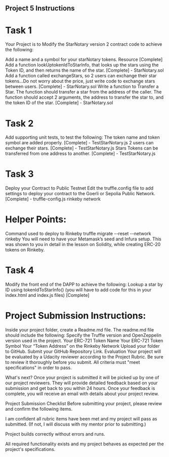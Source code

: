 ## Project 5 Instructions

# Task 1

Your Project is to Modify the StarNotary version 2 contract code to achieve the following:

Add a name and a symbol for your starNotary tokens. Resource [Complete]
Add a function lookUptokenIdToStarInfo, that looks up the stars using the Token ID, and then returns the name of the star. [Complete] - StarNotary.sol
Add a function called exchangeStars, so 2 users can exchange their star tokens...Do not worry about the price, just write code to exchange stars between users. [Complete] - StarNotary.sol
Write a function to Transfer a Star. The function should transfer a star from the address of the caller. The function should accept 2 arguments, the address to transfer the star to, and the token ID of the star. [Complete] - StarNotary.sol

# Task 2

Add supporting unit tests, to test the following:
The token name and token symbol are added properly. [Complete] - TestStarNotary.js
2 users can exchange their stars. [Complete] - TestStarNotary.js
Stars Tokens can be transferred from one address to another. [Complete] - TestStarNotary.js

# Task 3

Deploy your Contract to Public Testnet
Edit the truffle.config file to add settings to deploy your contract to the Goerli or Sepolia Public Network. [Complete] - truffle-config.js rinkeby network

# Helper Points:

Command used to deploy to Rinkeby truffle migrate --reset --network rinkeby
You will need to have your Metamask’s seed and Infura setup.
This was shown to you in detail in the lesson on Solidity, while creating ERC-20 tokens on Rinkeby.

# Task 4

Modify the front end of the DAPP to achieve the following:
Lookup a star by ID using tokenIdToStarInfo() (you will have to add code for this in your index.html and index.js files) [Complete]

# Project Submission Instructions:

Inside your project folder, create a Readme.md file. The readme.md file should include the following:
Specify the Truffle version and OpenZeppelin version used in the project.
Your ERC-721 Token Name
Your ERC-721 Token Symbol
Your “Token Address” on the Rinkeby Network
Upload your folder to GitHub.
Submit your GitHub Repository Link.
Evaluation
Your project will be evaluated by a Udacity reviewer according to the Project Rubric. Be sure to review it thoroughly before you submit. All criteria must "meet specifications" in order to pass.

What's next?
Once your project is submitted it will be picked up by one of our project reviewers. They will provide detailed feedback based on your submission and get back to you within 24 hours. Once your feedback is complete, you will receive an email with details about your project review.

Project Submission Checklist
Before submitting your project, please review and confirm the following items.

I am confident all rubric items have been met and my project will pass as submitted. (If not, I will discuss with my mentor prior to submitting.)

Project builds correctly without errors and runs.

All required functionality exists and my project behaves as expected per the project's specifications.
